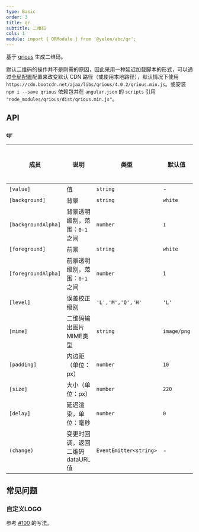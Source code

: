 ```yaml
---
type: Basic
order: 3
title: qr
subtitle: 二维码
cols: 1
module: import { QRModule } from '@yelon/abc/qr';
---
```


基于 [qrious](https://github.com/neocotic/qrious) 生成二维码。

默认二维码的操作并不是刚需的原因，因此采用一种延迟加载脚本的形式，可以通过[全局配置](/docs/global-config)配置来改变默认 CDN 路径（或使用本地路径），默认情况下使用 `https://cdn.bootcdn.net/ajax/libs/qrious/4.0.2/qrious.min.js`。或安装 `npm i --save qrious` 依赖包并在 `angular.json` 的 `scripts` 引用 `"node_modules/qrious/dist/qrious.min.js"`。

## API

### qr

| 成员 | 说明 | 类型 | 默认值 | 全局配置 |
|----|----|----|-----|------|
| `[value]` | 值 | `string` | - |  |
| `[background]` | 背景 | `string` | `white` | ✅ |
| `[backgroundAlpha]` | 背景透明级别，范围：`0-1` 之间 | `number` | `1` | ✅ |
| `[foreground]` | 前景 | `string` | `white` | ✅ |
| `[foregroundAlpha]` | 前景透明级别，范围：`0-1` 之间 | `number` | `1` | ✅ |
| `[level]` | 误差校正级别 | `'L','M','Q','H'` | `'L'` | ✅ |
| `[mime]` | 二维码输出图片MIME类型 | `string` | `image/png` | ✅ |
| `[padding]` | 内边距（单位：px） | `number` | `10` | ✅ |
| `[size]` | 大小（单位：px） | `number` | `220` | ✅ |
| `[delay]` | 延迟渲染，单位：毫秒 | `number` | `0` | ✅ |
| `(change)` | 变更时回调，返回二维码dataURL值 | `EventEmitter<string>` | - |  |

## 常见问题

### 自定义LOGO

参考 [#100](https://github.com/neocotic/qrious/issues/100#issuecomment-308249343) 的写法。
